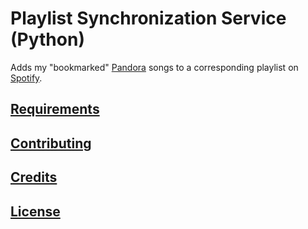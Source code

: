 # Playlist Synchronization Service (Python)

Adds my "bookmarked" [Pandora](https://www.pandora.com) songs to a corresponding playlist on [Spotify](https://www.spotify.com).

## [Requirements](/planning/requirements.md)

## [Contributing](/CONTRIBUTING.md)

## [Credits](/CREDITS.md)

## [License](/LICENSE.md)
